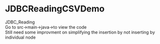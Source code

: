 # JDBCReadingCSVDemo
JDBC_Reading  
Go to src->main->java->to view the code  
Still need some improvment on simplifying the insertion by not inserting by individual node
